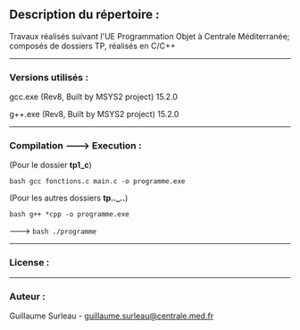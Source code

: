 ## Description du répertoire : 
Travaux réalisés suivant l'UE Programmation Objet à Centrale Méditerranée; composés de dossiers TP, réalisés en C/C++  

--- 

### Versions utilisés : 
gcc.exe (Rev8, Built by MSYS2 project) 15.2.0

g++.exe (Rev8, Built by MSYS2 project) 15.2.0

---

### Compilation ---> Execution :
(Pour le dossier **tp1_c**)

```bash gcc fonctions.c main.c -o programme.exe  ``` 

(Pour les autres dossiers **tp.._..**)     

```bash g++ *cpp -o programme.exe ```    
  
---> ```bash ./programme```

---

### License : 

--- 

### Auteur :
Guillaume Surleau - guillaume.surleau@centrale.med.fr